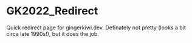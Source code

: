 # GK2022_Redirect
 Quick redirect page for gingerkiwi.dev. Definately not pretty (looks a bit circa late 1990s!), but it does the job.
